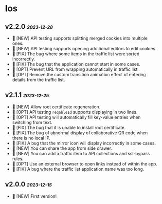 # Ios

## v2.2.0 <small><small>*2023-12-28*</small></small>
- 🚀 [NEW] API testing supports splitting merged cookies into multiple ones.
- 🚀 [NEW] API testing supports opening additional editors to edit cookies.
- 🐞 [FIX] The bug where some items in the traffic list were sorted incorrectly.
- 🐞 [FIX] The bug that the application cannot start in some cases.
- 💪 [OPT] Prevent URL from wrapping automatically in traffic list.
- 💪 [OPT] Remove the custom transition animation effect of entering details from the traffic list.

## v2.1.1 <small><small>*2023-12-25*</small></small>
- 🚀 [NEW] Allow root certificate regeneration.
- 💪 [OPT] API testing `reqableId` supports displaying in two lines.
- 💪 [OPT] API testing will automatically fill key-value entries when switching from text.
- 🐞 [FIX] The bug that it is unable to install root certificate.
- 🐞 [FIX] The bug of abnormal display of collaborative QR code when there is no local IP.
- 🐞 [FIX] A bug that the mirror icon will display incorrectly in some cases.
- 🚀 [NEW] You can share the app from side drawer.
- 🚀 [NEW] You can add a traffic item to API collections and ssl-bypass rules.
- 💪 [OPT] Use an external browser to open links instead of within the app.
- 🐞 [FIX] A bug where the traffic list application name was too long.

## v2.0.0 <small><small>*2023-12-15*</small></small>
- 🚀 [NEW] First version!
